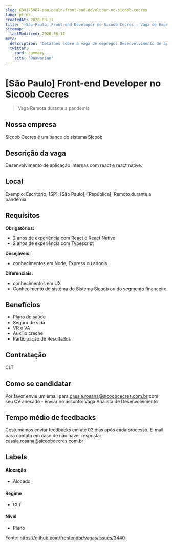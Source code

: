```yaml
---
slug: 680175987-sao-paulo-front-end-developer-no-sicoob-cecres
lang: pt-br
createdAt: 2020-08-17
title: '[São Paulo] Front-end Developer no Sicoob Cecres - Vaga de Emprego'
sitemap:
  lastModified: 2020-08-17
meta:
  description: 'Detalhes sobre a vaga de emprego: Desenvolvimento de aplicação internas com react e react native.'
  twitter:
    card: summary
    site: '@nawarian'
---
```


# [São Paulo] Front-end Developer no Sicoob Cecres

> Vaga Remota durante a pandemia

## Nossa empresa

Sicoob Cecres é um banco do sistema Sicoob

## Descrição da vaga

Desenvolvimento de aplicação internas com react e react native.

## Local

Exemplo: Escritório, [SP], [São Paulo], [República], Remoto durante a pandemia

## Requisitos

**Obrigatórios:**
- 2 anos de experiência com React e React Native
- 2 anos de experiência com Typescript

**Desejáveis:**
- conhecimentos em Node, Express ou adonis

**Diferenciais:**
- conhecimentos em UX
- Conhecimento do sistema do Sistema Sicoob ou do segmento financeiro

## Benefícios

- Plano de saúde
- Seguro de vida
- VR e VA
- Auxílio creche
- Participação de Resultados

## Contratação

CLT

## Como se candidatar

Por favor envie um email para cassia.rosana@sicoobcecres.com.br com seu CV anexado - enviar no assunto: Vaga Analista de Desenvolvimento

## Tempo médio de feedbacks

Costumamos enviar feedbacks em até 03 dias após cada processo.
E-mail para contato em caso de não haver resposta: cassia.rosana@sicoobcecres.com.br

## Labels

#### Alocação
- Alocado

#### Regime
- CLT

#### Nível
- Pleno




Fonte: https://github.com/frontendbr/vagas/issues/3440